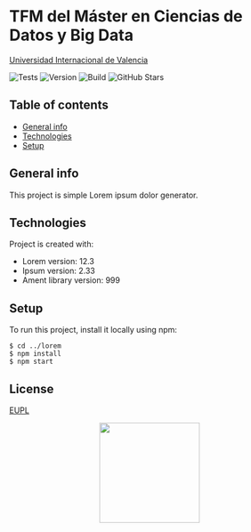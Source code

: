 #  TFM del Máster en Ciencias de Datos y Big Data
[Universidad Internacional de Valencia](https://www.viu.es)

<!--
<img src="https://oncampus.universidadviu.com/sites/viu/files/logo_crespon_0.png" width="100" />
-->

![Tests](https://img.shields.io/badge/tests-100%25%20passing-brightgreen)
![Version](https://img.shields.io/badge/version-1.0.0-blue)
![Build](https://github.com/sanchezis/MU-Big-Data-and-Data-Science-Image-Pathology-Pipeline/workflows/tests/badge.svg)
![GitHub Stars](https://img.shields.io/github/stars/sanchezis/MU-Big-Data-and-Data-Science-Image-Pathology-Pipeline?logo=github&color=yellow)

## Table of contents
* [General info](#general-info)
* [Technologies](#technologies)
* [Setup](#setup)

## General info
This project is simple Lorem ipsum dolor generator.
	
## Technologies
Project is created with:
* Lorem version: 12.3
* Ipsum version: 2.33
* Ament library version: 999
	
## Setup
To run this project, install it locally using npm:

```
$ cd ../lorem
$ npm install
$ npm start
```

## License

<!-- [MIT](https://choosealicense.com/licenses/mit/) -->
[EUPL](https://raw.githubusercontent.com/sanchezis/MU-Big-Data-and-Data-Science-Image-Pathology-Pipeline/refs/heads/main/LICENSE)

<p align="center">
<img src="https://www.universidadviu.com/sites/universidadviu.com/themes/custom/universidadviu_com/logo.webp" width="180" />
</p>
